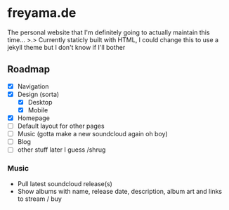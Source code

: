 # freyama.de
The personal website that I'm definitely going to actually maintain this time... >.>
Currently staticly built with HTML, I could change this to use a jekyll theme but I don't know if I'll bother

## Roadmap
- [x] Navigation
- [x] Design (sorta)
    - [x] Desktop
    - [x] Mobile
- [x] Homepage
- [ ] Default layout for other pages
- [ ] Music (gotta make a new soundcloud again oh boy)
- [ ] Blog
- [ ] other stuff later I guess /shrug

### Music
- Pull latest soundcloud release(s)
- Show albums with name, release date, description, album art and links to stream / buy
